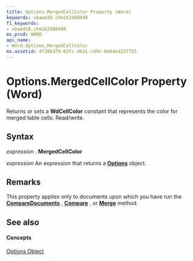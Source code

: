 ```yaml
---
title: Options.MergedCellColor Property (Word)
keywords: vbawd10.chm162988498
f1_keywords:
- vbawd10.chm162988498
ms.prod: WORD
api_name:
- Word.Options.MergedCellColor
ms.assetid: 4f26b379-63fc-db31-cd9c-0a64ed227755
---
```



# Options.MergedCellColor Property (Word)

Returns or sets a  **WdCellColor** constant that represents the color for merged table cells. Read/write.


## Syntax

 _expression_ . **MergedCellColor**

 _expression_ An expression that returns a **[Options](options-object-word.md)** object.


## Remarks

This property applies only to documents upon which you have run the  **[CompareDocuments](application-comparedocuments-method-word.md)** , **[Compare](document-compare-method-word.md)** , or **[Merge](document-merge-method-word.md)** method.


## See also


#### Concepts


[Options Object](options-object-word.md)

